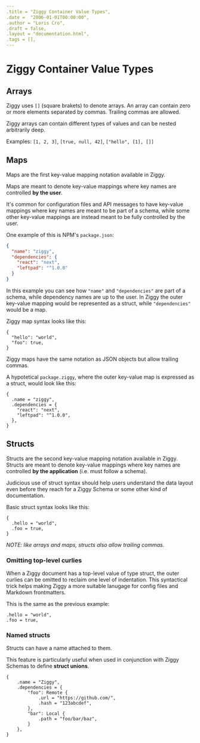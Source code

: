 ```yaml
---
.title = "Ziggy Container Value Types",
.date =  "2006-01-01T00:00:00",
.author = "Loris Cro",
.draft = false,
.layout = "documentation.html",
.tags = [],
---
```

# Ziggy Container Value Types
## Arrays
Ziggy uses `[]` (square brakets) to denote arrays. An array can contain zero or more elements separated by commas. Trailing commas are allowed.

Ziggy arrays can contain different types of values and can be nested arbitrarily deep.

Examples: `[1, 2, 3]`, `[true, null, 42]`, `["hello", [1], []]`

## Maps
Maps are the first key-value mapping notation available in Ziggy.

Maps are meant to denote key-value mappings where key names are controlled **by the user**.

It's common for configuration files and API messages to have key-value mappings where key names are meant to be part of a schema, while some other key-value mappings are instead meant to be fully controlled by the user. 

One example of this is NPM's `package.json`:
```json
{
  "name": "ziggy",
  "dependencies": {
    "react": "next",
    "leftpad": "^1.0.0"
  }
}
```

In this example you can see how `"name"` and `"dependencies"` are part of a schema, while dependency names are up to the user. In Ziggy the outer key-value mapping would be represented as a struct, while `"dependencies"` would be a map.

Ziggy map syntax looks like this:
```ziggy
{
  "hello": "world",
  "foo": true,
}
```

Ziggy maps have the same notation as JSON objects but allow trailing commas.

A hypotetical `package.ziggy`, where the outer key-value map is expressed as a struct, would look like this:

```ziggy
{
  .name = "ziggy",
  .dependencies = {
    "react": "next",
    "leftpad": "^1.0.0",
  },
}
```


## Structs
Structs are the second key-value mapping notation available in Ziggy.
Structs are meant to denote key-value mappings where key names are controlled **by the application** (i.e. must follow a schema).

Judicious use of struct syntax should help users understand the data layout even before they reach for a Ziggy Schema or some other kind of documentation.

Basic struct syntax looks like this:
```ziggy
{
  .hello = "world",
  .foo = true,
}
```
*NOTE: like arrays and maps, structs also allow trailing commas.*

### Omitting top-level curlies
When a Ziggy document has a top-level value of type struct, the outer curlies can be omitted to reclaim one level of indentation. This syntactical trick helps making Ziggy a more suitable lanugage for config files and Markdown frontmatters.

This is the same as the previous example:
```ziggy
.hello = "world",
.foo = true,
```

### Named structs
Structs can have a name attached to them. 

This feature is particularly useful when used in conjunction with Ziggy Schemas to define **struct unions**.

```ziggy
{
    .name = "Ziggy",
    .dependencies = {
        "foo": Remote {
            .url = "https://github.com/",
            .hash = "123abcdef",  
        },
        "bar": Local {
            .path = "foo/bar/baz",
        }
    },
}
```

